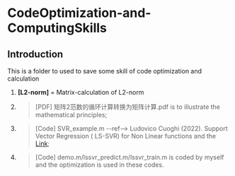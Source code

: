 # CodeOptimization-and-ComputingSkills

## Introduction
This is a folder to used to save some skill of code optimization and calculation
1. **[L2-norm]** = Matrix-calculation of L2-norm  
2. >[PDF] 矩阵2范数的循环计算转换为矩阵计算.pdf is to illustrate the mathematical principles;  
3. >[Code] SVR_example.m --ref--> Ludovico Cuoghi (2022). Support Vector Regression ( LS-SVR) for Non Linear functions and the [Link](https://www.mathworks.com/matlabcentral/fileexchange/73706-support-vector-regression-ls-svr-for-non-linear-functions);  
3. >[Code] demo.m/lssvr_predict.m/lssvr_train.m is coded by myself and the optimization is used in these codes.   

